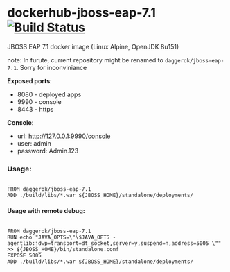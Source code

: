 # dockerhub-jboss-eap-7.1 [![Build Status](https://travis-ci.org/daggerok/dockerhub-jboss-eap-7.1.svg?branch=master)](https://travis-ci.org/daggerok/dockerhub-jboss-eap-7.1)
JBOSS EAP 7.1 docker image (Linux Alpine, OpenJDK 8u151)

note: In furute, current repository might be renamed to `daggerok/jboss-eap-7.1`. Sorry for inconviniance

**Exposed ports**:

- 8080 - deployed apps
- 9990 - console
- 8443 - https

**Console**:

- url: http://127.0.0.1:9990/console
- user: admin
- password: Admin.123


### Usage:

```

FROM daggerok/jboss-eap-7.1
ADD ./build/libs/*.war ${JBOSS_HOME}/standalone/deployments/
```


#### Usage with remote debug:

```

FROM daggerok/jboss-eap-7.1
RUN echo "JAVA_OPTS=\"\$JAVA_OPTS -agentlib:jdwp=transport=dt_socket,server=y,suspend=n,address=5005 \"" >> ${JBOSS_HOME}/bin/standalone.conf
EXPOSE 5005
ADD ./build/libs/*.war ${JBOSS_HOME}/standalone/deployments/
```
